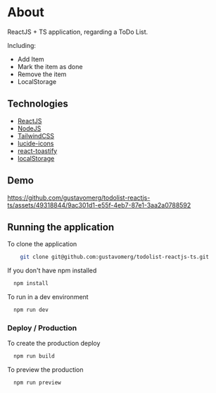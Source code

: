
# About

ReactJS + TS application, regarding a ToDo List.

Including:
- Add Item
- Mark the item as done
- Remove the item
- LocalStorage




## Technologies

 - [ReactJS](https://react.dev/)
 - [NodeJS](https://nodejs.org/en/)
 - [TailwindCSS ](https://tailwindcss.com/)
 - [lucide-icons](https://lucide.dev/)
 - [react-toastify](https://www.npmjs.com/package/react-toastify?activeTab=readme)
 - [localStorage](https://caniuse.com/?search=localstorage)


## Demo

https://github.com/gustavomerg/todolist-reactjs-ts/assets/49318844/9ac301d1-e55f-4eb7-87e1-3aa2a0788592




## Running the application

To clone the application
```bash
    git clone git@github.com:gustavomerg/todolist-reactjs-ts.git
```

If you don't have npm installed

```bash
  npm install
```

To run in a dev environment
```bash
  npm run dev
```

### Deploy / Production

To create the production deploy

```bash
  npm run build
```
To preview the production

```bash
  npm run preview
```

